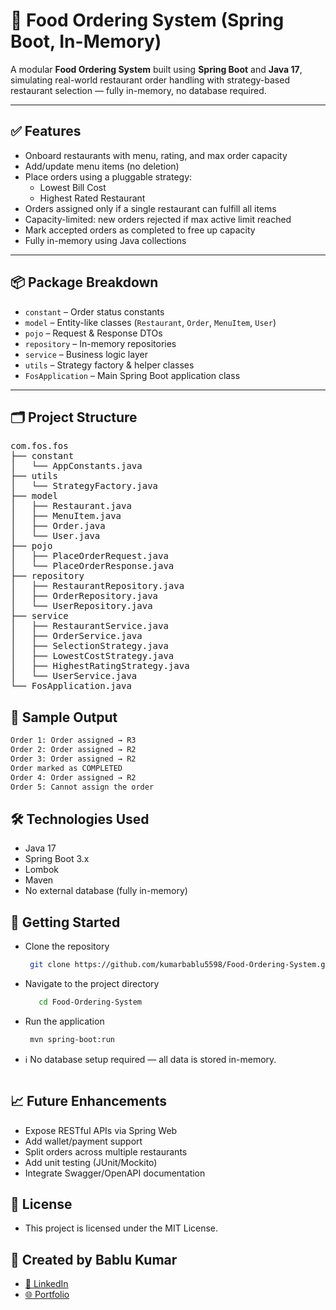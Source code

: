 # 🛒 Food Ordering System (Spring Boot, In-Memory)

A modular **Food Ordering System** built using **Spring Boot** and **Java 17**, simulating real-world restaurant order handling with strategy-based restaurant selection — fully in-memory, no database required.

---

## ✅ Features

* Onboard restaurants with menu, rating, and max order capacity  
* Add/update menu items (no deletion)  
* Place orders using a pluggable strategy:  
  * Lowest Bill Cost  
  * Highest Rated Restaurant  
* Orders assigned only if a single restaurant can fulfill all items  
* Capacity-limited: new orders rejected if max active limit reached  
* Mark accepted orders as completed to free up capacity  
* Fully in-memory using Java collections  

---

## 📦 Package Breakdown

* `constant` – Order status constants  
* `model` – Entity-like classes (`Restaurant`, `Order`, `MenuItem`, `User`)  
* `pojo` – Request & Response DTOs  
* `repository` – In-memory repositories  
* `service` – Business logic layer  
* `utils` – Strategy factory & helper classes  
* `FosApplication` – Main Spring Boot application class  

---

## 🗂️ Project Structure

<pre>
com.fos.fos
├── constant
│   └── AppConstants.java
├── utils
│   └── StrategyFactory.java
├── model
│   ├── Restaurant.java
│   ├── MenuItem.java
│   ├── Order.java
│   └── User.java
├── pojo
│   ├── PlaceOrderRequest.java
│   └── PlaceOrderResponse.java
├── repository
│   ├── RestaurantRepository.java
│   ├── OrderRepository.java
│   └── UserRepository.java
├── service
│   ├── RestaurantService.java
│   ├── OrderService.java
│   ├── SelectionStrategy.java
│   ├── LowestCostStrategy.java
│   ├── HighestRatingStrategy.java
│   └── UserService.java
└── FosApplication.java
</pre>

## 🧪 Sample Output

```bash
Order 1: Order assigned → R3  
Order 2: Order assigned → R2  
Order 3: Order assigned → R2  
Order marked as COMPLETED  
Order 4: Order assigned → R2  
Order 5: Cannot assign the order
```
## 🛠 Technologies Used
* Java 17  
* Spring Boot 3.x  
* Lombok  
* Maven  
* No external database (fully in-memory) 
## 🚀 Getting Started
* Clone the repository
  ```bash
   git clone https://github.com/kumarbablu5598/Food-Ordering-System.git
  
* Navigate to the project directory
  ```bash
     cd Food-Ordering-System
  
* Run the application
  ```bash
   mvn spring-boot:run
* ℹ️ No database setup required — all data is stored in-memory.
  ```
## 📈 Future Enhancements

* Expose RESTful APIs via Spring Web  
* Add wallet/payment support  
* Split orders across multiple restaurants  
* Add unit testing (JUnit/Mockito)  
* Integrate Swagger/OpenAPI documentation
## 📄 License
* This project is licensed under the MIT License.
## 💬 Created by Bablu Kumar

* [🔗 LinkedIn](https://linkedin.com/in/bablu5598)  
* [🌐 Portfolio](https://kumarbablu5598.github.io/portfolio/)


